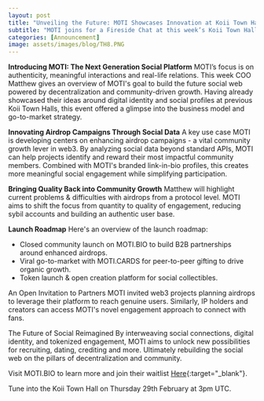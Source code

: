 ```yaml
---
layout: post
title: "Unveiling the Future: MOTI Showcases Innovation at Koii Town Hall"
subtitle: "MOTI joins for a Fireside Chat at this week’s Koii Town Hall #8 to provide exciting updates on the project's progress and vision for reshaping social engagement through Koii’s DePIN technology."
categories: [Announcement]
image: assets/images/blog/TH8.PNG
---
```

**Introducing MOTI: The Next Generation Social Platform**
MOTI’s focus is on authenticity, meaningful interactions and real-life relations. This week COO Matthew gives an overview of MOTI's goal to build the future social web powered by decentralization and community-driven growth. Having already showcased their ideas around digital identity and social profiles at previous Koii Town Halls, this event offered a glimpse into the business model and go-to-market strategy.

**Innovating Airdrop Campaigns Through Social Data**
A key use case MOTI is developing centers on enhancing airdrop campaigns - a vital community growth lever in web3. By analyzing social data beyond standard APIs, MOTI can help projects identify and reward their most impactful community members. Combined with MOTI's branded link-in-bio profiles, this creates more meaningful social engagement while simplifying participation.

**Bringing Quality Back into Community Growth**
Matthew will highlight current problems & difficulties with airdrops from a protocol level. MOTI aims to shift the focus from quantity to quality of engagement, reducing sybil accounts and building an authentic user base.

**Launch Roadmap**
Here's an overview of the launch roadmap:
 - Closed community launch on MOTI.BIO to build B2B partnerships around enhanced airdrops.
 - Viral go-to-market with MOTI.CARDS for peer-to-peer gifting to drive organic growth.
 - Token launch & open creation platform for social collectibles.

An Open Invitation to Partners
MOTI invited web3 projects planning airdrops to leverage their platform to reach genuine users. Similarly, IP holders and creators can access MOTI's novel engagement approach to connect with fans.

The Future of Social Reimagined
By interweaving social connections, digital identity, and tokenized engagement, MOTI aims to unlock new possibilities for recruiting, dating, crediting and more. Ultimately rebuilding the social web on the pillars of decentralization and community. 

Visit MOTI.BIO to learn more and join their waitlist [Here](https://moti.bio/){:target="\_blank"}. 

Tune into the Koii Town Hall on Thursday 29th February at 3pm UTC.

